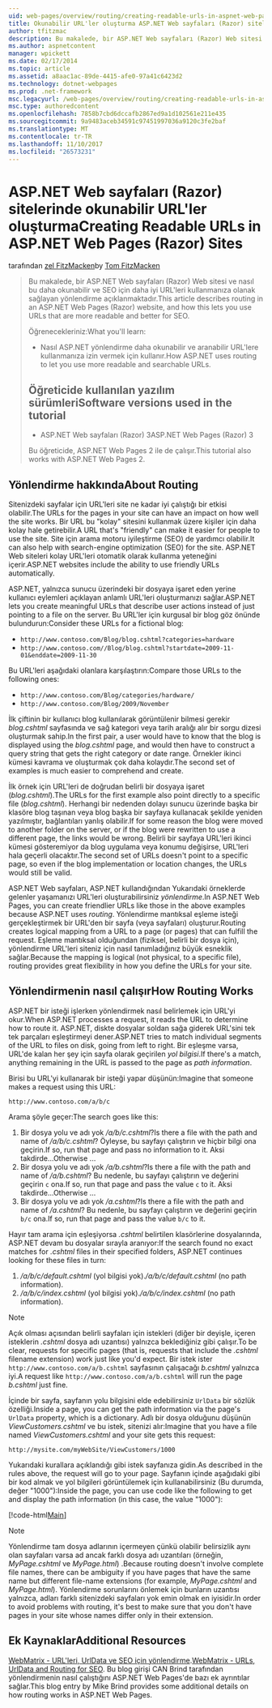 ```yaml
---
uid: web-pages/overview/routing/creating-readable-urls-in-aspnet-web-pages-sites
title: Okunabilir URL'ler oluşturma ASP.NET Web sayfaları (Razor) siteleri | Microsoft Docs
author: tfitzmac
description: Bu makalede, bir ASP.NET Web sayfaları (Razor) Web sitesi ve nasıl bu daha okunabilir ve SEO için daha iyi URL'leri kullanmanıza olanak sağlayan yönlendirme açıklanmaktadır. Ne artıracaksınız...
ms.author: aspnetcontent
manager: wpickett
ms.date: 02/17/2014
ms.topic: article
ms.assetid: a8aac1ac-89de-4415-afe0-97a41c6423d2
ms.technology: dotnet-webpages
ms.prod: .net-framework
msc.legacyurl: /web-pages/overview/routing/creating-readable-urls-in-aspnet-web-pages-sites
msc.type: authoredcontent
ms.openlocfilehash: 7858b7cbd6dccafb2867ed9a1d102561e211e435
ms.sourcegitcommit: 9a9483aceb34591c97451997036a9120c3fe2baf
ms.translationtype: MT
ms.contentlocale: tr-TR
ms.lasthandoff: 11/10/2017
ms.locfileid: "26573231"
---
```

<a name="creating-readable-urls-in-aspnet-web-pages-razor-sites"></a><span data-ttu-id="10b64-104">ASP.NET Web sayfaları (Razor) sitelerinde okunabilir URL'ler oluşturma</span><span class="sxs-lookup"><span data-stu-id="10b64-104">Creating Readable URLs in ASP.NET Web Pages (Razor) Sites</span></span>
====================
<span data-ttu-id="10b64-105">tarafından [zel FitzMacken](https://github.com/tfitzmac)</span><span class="sxs-lookup"><span data-stu-id="10b64-105">by [Tom FitzMacken](https://github.com/tfitzmac)</span></span>

> <span data-ttu-id="10b64-106">Bu makalede, bir ASP.NET Web sayfaları (Razor) Web sitesi ve nasıl bu daha okunabilir ve SEO için daha iyi URL'leri kullanmanıza olanak sağlayan yönlendirme açıklanmaktadır.</span><span class="sxs-lookup"><span data-stu-id="10b64-106">This article describes routing in an ASP.NET Web Pages (Razor) website, and how this lets you use URLs that are more readable and better for SEO.</span></span>
> 
> <span data-ttu-id="10b64-107">Öğrenecekleriniz:</span><span class="sxs-lookup"><span data-stu-id="10b64-107">What you'll learn:</span></span>
> 
> - <span data-ttu-id="10b64-108">Nasıl ASP.NET yönlendirme daha okunabilir ve aranabilir URL'lere kullanmanıza izin vermek için kullanır.</span><span class="sxs-lookup"><span data-stu-id="10b64-108">How ASP.NET uses routing to let you use more readable and searchable URLs.</span></span>
>   
> 
> ## <a name="software-versions-used-in-the-tutorial"></a><span data-ttu-id="10b64-109">Öğreticide kullanılan yazılım sürümleri</span><span class="sxs-lookup"><span data-stu-id="10b64-109">Software versions used in the tutorial</span></span>
> 
> 
> - <span data-ttu-id="10b64-110">ASP.NET Web sayfaları (Razor) 3</span><span class="sxs-lookup"><span data-stu-id="10b64-110">ASP.NET Web Pages (Razor) 3</span></span>
>   
> 
> <span data-ttu-id="10b64-111">Bu öğreticide, ASP.NET Web Pages 2 ile de çalışır.</span><span class="sxs-lookup"><span data-stu-id="10b64-111">This tutorial also works with ASP.NET Web Pages 2.</span></span>


## <a name="about-routing"></a><span data-ttu-id="10b64-112">Yönlendirme hakkında</span><span class="sxs-lookup"><span data-stu-id="10b64-112">About Routing</span></span>

<span data-ttu-id="10b64-113">Sitenizdeki sayfalar için URL'leri site ne kadar iyi çalıştığı bir etkisi olabilir.</span><span class="sxs-lookup"><span data-stu-id="10b64-113">The URLs for the pages in your site can have an impact on how well the site works.</span></span> <span data-ttu-id="10b64-114">Bir URL bu &quot;kolay&quot; sitesini kullanmak üzere kişiler için daha kolay hale getirebilir.</span><span class="sxs-lookup"><span data-stu-id="10b64-114">A URL that's &quot;friendly&quot; can make it easier for people to use the site.</span></span> <span data-ttu-id="10b64-115">Site için arama motoru iyileştirme (SEO) de yardımcı olabilir.</span><span class="sxs-lookup"><span data-stu-id="10b64-115">It can also help with search-engine optimization (SEO) for the site.</span></span> <span data-ttu-id="10b64-116">ASP.NET Web siteleri kolay URL'leri otomatik olarak kullanma yeteneğini içerir.</span><span class="sxs-lookup"><span data-stu-id="10b64-116">ASP.NET websites include the ability to use friendly URLs automatically.</span></span>

<span data-ttu-id="10b64-117">ASP.NET, yalnızca sunucu üzerindeki bir dosyaya işaret eden yerine kullanıcı eylemleri açıklayan anlamlı URL'leri oluşturmanızı sağlar.</span><span class="sxs-lookup"><span data-stu-id="10b64-117">ASP.NET lets you create meaningful URLs that describe user actions instead of just pointing to a file on the server.</span></span> <span data-ttu-id="10b64-118">Bu URL'ler için kurgusal bir blog göz önünde bulundurun:</span><span class="sxs-lookup"><span data-stu-id="10b64-118">Consider these URLs for a fictional blog:</span></span>

- `http://www.contoso.com/Blog/blog.cshtml?categories=hardware`
- `http://www.contoso.com//Blog/blog.cshtml?startdate=2009-11-01&enddate=2009-11-30`

<span data-ttu-id="10b64-119">Bu URL'leri aşağıdaki olanlara karşılaştırın:</span><span class="sxs-lookup"><span data-stu-id="10b64-119">Compare those URLs to the following ones:</span></span>

- `http://www.contoso.com/Blog/categories/hardware/`
- `http://www.contoso.com/Blog/2009/November`

<span data-ttu-id="10b64-120">İlk çiftinin bir kullanıcı blog kullanılarak görüntülenir bilmesi gerekir *blog.cshtml* sayfasında ve sağ kategori veya tarih aralığı alır bir sorgu dizesi oluşturmak sahip.</span><span class="sxs-lookup"><span data-stu-id="10b64-120">In the first pair, a user would have to know that the blog is displayed using the *blog.cshtml* page, and would then have to construct a query string that gets the right category or date range.</span></span> <span data-ttu-id="10b64-121">Örnekler ikinci kümesi kavrama ve oluşturmak çok daha kolaydır.</span><span class="sxs-lookup"><span data-stu-id="10b64-121">The second set of examples is much easier to comprehend and create.</span></span>

<span data-ttu-id="10b64-122">İlk örnek için URL'leri de doğrudan belirli bir dosyaya işaret (*blog.cshtml*).</span><span class="sxs-lookup"><span data-stu-id="10b64-122">The URLs for the first example also point directly to a specific file (*blog.cshtml*).</span></span> <span data-ttu-id="10b64-123">Herhangi bir nedenden dolayı sunucu üzerinde başka bir klasöre blog taşınan veya blog başka bir sayfaya kullanacak şekilde yeniden yazılmıştır, bağlantıları yanlış olabilir.</span><span class="sxs-lookup"><span data-stu-id="10b64-123">If for some reason the blog were moved to another folder on the server, or if the blog were rewritten to use a different page, the links would be wrong.</span></span> <span data-ttu-id="10b64-124">Belirli bir sayfaya URL'leri ikinci kümesi gösteremiyor da blog uygulama veya konumu değişirse, URL'leri hala geçerli olacaktır.</span><span class="sxs-lookup"><span data-stu-id="10b64-124">The second set of URLs doesn't point to a specific page, so even if the blog implementation or location changes, the URLs would still be valid.</span></span>

<span data-ttu-id="10b64-125">ASP.NET Web sayfaları, ASP.NET kullandığından Yukarıdaki örneklerde gelenler yaşamanızı URL'leri oluşturabilirsiniz *yönlendirme*.</span><span class="sxs-lookup"><span data-stu-id="10b64-125">In ASP.NET Web Pages, you can create friendlier URLs like those in the above examples because ASP.NET uses *routing*.</span></span> <span data-ttu-id="10b64-126">Yönlendirme mantıksal eşleme isteği gerçekleştirmek bir URL'den bir sayfa (veya sayfaları) oluşturur.</span><span class="sxs-lookup"><span data-stu-id="10b64-126">Routing creates logical mapping from a URL to a page (or pages) that can fulfill the request.</span></span> <span data-ttu-id="10b64-127">Eşleme mantıksal olduğundan (fiziksel, belirli bir dosya için), yönlendirme URL'leri siteniz için nasıl tanımladığınız büyük esneklik sağlar.</span><span class="sxs-lookup"><span data-stu-id="10b64-127">Because the mapping is logical (not physical, to a specific file), routing provides great flexibility in how you define the URLs for your site.</span></span>

## <a name="how-routing-works"></a><span data-ttu-id="10b64-128">Yönlendirmenin nasıl çalışır</span><span class="sxs-lookup"><span data-stu-id="10b64-128">How Routing Works</span></span>

<span data-ttu-id="10b64-129">ASP.NET bir isteği işlerken yönlendirmek nasıl belirlemek için URL'yi okur.</span><span class="sxs-lookup"><span data-stu-id="10b64-129">When ASP.NET processes a request, it reads the URL to determine how to route it.</span></span> <span data-ttu-id="10b64-130">ASP.NET, diskte dosyalar soldan sağa giderek URL'sini tek tek parçaları eşleştirmeyi dener.</span><span class="sxs-lookup"><span data-stu-id="10b64-130">ASP.NET tries to match individual segments of the URL to files on disk, going from left to right.</span></span> <span data-ttu-id="10b64-131">Bir eşleşme varsa, URL'de kalan her şey için sayfa olarak geçirilen *yol bilgisi*.</span><span class="sxs-lookup"><span data-stu-id="10b64-131">If there's a match, anything remaining in the URL is passed to the page as *path information*.</span></span>

<span data-ttu-id="10b64-132">Birisi bu URL'yi kullanarak bir isteği yapar düşünün:</span><span class="sxs-lookup"><span data-stu-id="10b64-132">Imagine that someone makes a request using this URL:</span></span>

`http://www.contoso.com/a/b/c`

<span data-ttu-id="10b64-133">Arama şöyle geçer:</span><span class="sxs-lookup"><span data-stu-id="10b64-133">The search goes like this:</span></span>

1. <span data-ttu-id="10b64-134">Bir dosya yolu ve adı yok */a/b/c.cshtml*?</span><span class="sxs-lookup"><span data-stu-id="10b64-134">Is there a file with the path and name of */a/b/c.cshtml*?</span></span> <span data-ttu-id="10b64-135">Öyleyse, bu sayfayı çalıştırın ve hiçbir bilgi ona geçirin.</span><span class="sxs-lookup"><span data-stu-id="10b64-135">If so, run that page and pass no information to it.</span></span> <span data-ttu-id="10b64-136">Aksi takdirde...</span><span class="sxs-lookup"><span data-stu-id="10b64-136">Otherwise ...</span></span>
2. <span data-ttu-id="10b64-137">Bir dosya yolu ve adı yok */a/b.cshtml*?</span><span class="sxs-lookup"><span data-stu-id="10b64-137">Is there a file with the path and name of */a/b.cshtml*?</span></span> <span data-ttu-id="10b64-138">Bu nedenle, bu sayfayı çalıştırın ve değerini geçirin `c` ona.</span><span class="sxs-lookup"><span data-stu-id="10b64-138">If so, run that page and pass the value `c` to it.</span></span> <span data-ttu-id="10b64-139">Aksi takdirde...</span><span class="sxs-lookup"><span data-stu-id="10b64-139">Otherwise …</span></span>
3. <span data-ttu-id="10b64-140">Bir dosya yolu ve adı yok */a.cshtml*?</span><span class="sxs-lookup"><span data-stu-id="10b64-140">Is there a file with the path and name of */a.cshtml*?</span></span> <span data-ttu-id="10b64-141">Bu nedenle, bu sayfayı çalıştırın ve değerini geçirin `b/c` ona.</span><span class="sxs-lookup"><span data-stu-id="10b64-141">If so, run that page and pass the value `b/c` to it.</span></span>

<span data-ttu-id="10b64-142">Hayır tam arama için eşleşiyorsa *.cshtml* belirtilen klasörlerine dosyalarında, ASP.NET devam bu dosyalar sırayla aranıyor:</span><span class="sxs-lookup"><span data-stu-id="10b64-142">If the search found no exact matches for *.cshtml* files in their specified folders, ASP.NET continues looking for these files in turn:</span></span>

1. <span data-ttu-id="10b64-143">*/a/b/c/default.cshtml* (yol bilgisi yok).</span><span class="sxs-lookup"><span data-stu-id="10b64-143">*/a/b/c/default.cshtml* (no path information).</span></span>
2. <span data-ttu-id="10b64-144">*/a/b/c/index.cshtml* (yol bilgisi yok).</span><span class="sxs-lookup"><span data-stu-id="10b64-144">*/a/b/c/index.cshtml* (no path information).</span></span>

> [!NOTE]
> <span data-ttu-id="10b64-145">Açık olması açısından belirli sayfaları için istekleri (diğer bir deyişle, içeren isteklerin *.cshtml* dosya adı uzantısı) yalnızca beklediğiniz gibi çalışır.</span><span class="sxs-lookup"><span data-stu-id="10b64-145">To be clear, requests for specific pages (that is, requests that include the *.cshtml* filename extension) work just like you'd expect.</span></span> <span data-ttu-id="10b64-146">Bir istek ister `http://www.contoso.com/a/b.cshtml` sayfasının çalışacağı *b.cshtml* yalnızca iyi.</span><span class="sxs-lookup"><span data-stu-id="10b64-146">A request like `http://www.contoso.com/a/b.cshtml` will run the page *b.cshtml* just fine.</span></span>


<span data-ttu-id="10b64-147">İçinde bir sayfa, sayfanın yolu bilgisini elde edebilirsiniz `UrlData` bir sözlük özelliği.</span><span class="sxs-lookup"><span data-stu-id="10b64-147">Inside a page, you can get the path information via the page's `UrlData` property, which is a dictionary.</span></span> <span data-ttu-id="10b64-148">Adlı bir dosya olduğunu düşünün *ViewCustomers.cshtml* ve bu istek, sitenizi alır:</span><span class="sxs-lookup"><span data-stu-id="10b64-148">Imagine that you have a file named *ViewCustomers.cshtml* and your site gets this request:</span></span>

`http://mysite.com/myWebSite/ViewCustomers/1000`

<span data-ttu-id="10b64-149">Yukarıdaki kurallara açıklandığı gibi istek sayfanıza gidin.</span><span class="sxs-lookup"><span data-stu-id="10b64-149">As described in the rules above, the request will go to your page.</span></span> <span data-ttu-id="10b64-150">Sayfanın içinde aşağıdaki gibi bir kod almak ve yol bilgileri görüntülemek için kullanabilirsiniz (Bu durumda, değer &quot;1000&quot;):</span><span class="sxs-lookup"><span data-stu-id="10b64-150">Inside the page, you can use code like the following to get and display the path information (in this case, the value &quot;1000&quot;):</span></span>

[!code-html[Main](creating-readable-urls-in-aspnet-web-pages-sites/samples/sample1.html)]

> [!NOTE]
> <span data-ttu-id="10b64-151">Yönlendirme tam dosya adlarının içermeyen çünkü olabilir belirsizlik aynı olan sayfaları varsa ad ancak farklı dosya adı uzantıları (örneğin, *MyPage.cshtml* ve *MyPage.html*) .</span><span class="sxs-lookup"><span data-stu-id="10b64-151">Because routing doesn't involve complete file names, there can be ambiguity if you have pages that have the same name but different file-name extensions (for example, *MyPage.cshtml* and *MyPage.html*).</span></span> <span data-ttu-id="10b64-152">Yönlendirme sorunlarını önlemek için bunların uzantısı yalnızca, adları farklı sitenizdeki sayfaları yok emin olmak en iyisidir.</span><span class="sxs-lookup"><span data-stu-id="10b64-152">In order to avoid problems with routing, it's best to make sure that you don't have pages in your site whose names differ only in their extension.</span></span>


<a id="Additional_Resources"></a>
## <a name="additional-resources"></a><span data-ttu-id="10b64-153">Ek Kaynaklar</span><span class="sxs-lookup"><span data-stu-id="10b64-153">Additional Resources</span></span>

<span data-ttu-id="10b64-154">[WebMatrix - URL'leri, UrlData ve SEO için yönlendirme](http://www.mikesdotnetting.com/Article/165/WebMatrix-URLs-UrlData-and-Routing-for-SEO).</span><span class="sxs-lookup"><span data-stu-id="10b64-154">[WebMatrix - URLs, UrlData and Routing for SEO](http://www.mikesdotnetting.com/Article/165/WebMatrix-URLs-UrlData-and-Routing-for-SEO).</span></span> <span data-ttu-id="10b64-155">Bu blog girişi CAN Brind tarafından yönlendirmenin nasıl çalıştığını ASP.NET Web Pages'de bazı ek ayrıntılar sağlar.</span><span class="sxs-lookup"><span data-stu-id="10b64-155">This blog entry by Mike Brind provides some additional details on how routing works in ASP.NET Web Pages.</span></span>
